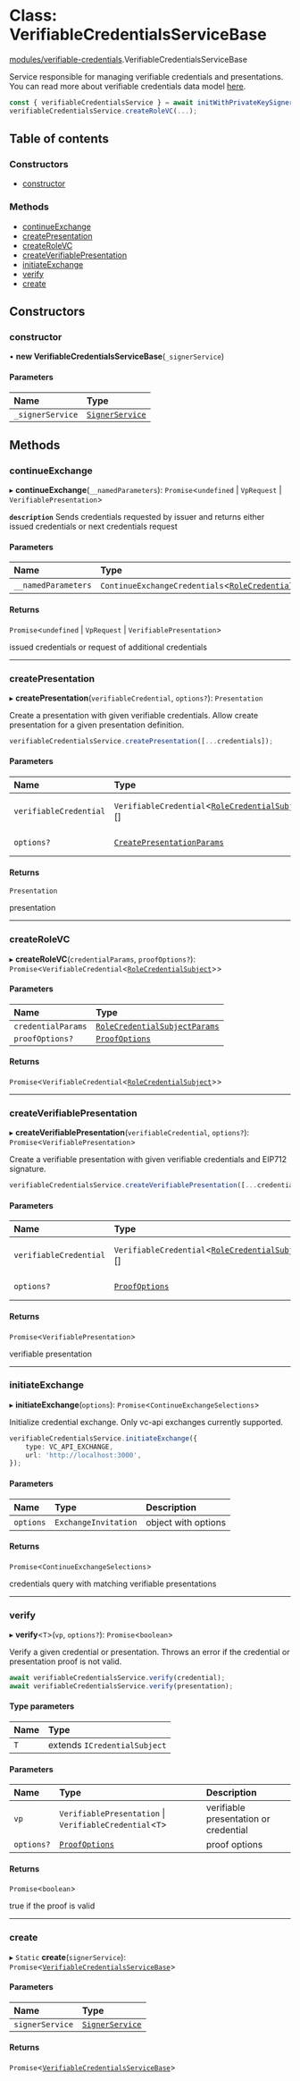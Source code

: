 # Class: VerifiableCredentialsServiceBase

[modules/verifiable-credentials](../modules/modules_verifiable_credentials.md).VerifiableCredentialsServiceBase

Service responsible for managing verifiable credentials and presentations.
You can read more about verifiable credentials data model [here](https://www.w3.org/TR/vc-data-model/).

```typescript
const { verifiableCredentialsService } = await initWithPrivateKeySigner(privateKey, rpcUrl);
verifiableCredentialsService.createRoleVC(...);
```

## Table of contents

### Constructors

- [constructor](modules_verifiable_credentials.VerifiableCredentialsServiceBase.md#constructor)

### Methods

- [continueExchange](modules_verifiable_credentials.VerifiableCredentialsServiceBase.md#continueexchange)
- [createPresentation](modules_verifiable_credentials.VerifiableCredentialsServiceBase.md#createpresentation)
- [createRoleVC](modules_verifiable_credentials.VerifiableCredentialsServiceBase.md#createrolevc)
- [createVerifiablePresentation](modules_verifiable_credentials.VerifiableCredentialsServiceBase.md#createverifiablepresentation)
- [initiateExchange](modules_verifiable_credentials.VerifiableCredentialsServiceBase.md#initiateexchange)
- [verify](modules_verifiable_credentials.VerifiableCredentialsServiceBase.md#verify)
- [create](modules_verifiable_credentials.VerifiableCredentialsServiceBase.md#create)

## Constructors

### constructor

• **new VerifiableCredentialsServiceBase**(`_signerService`)

#### Parameters

| Name | Type |
| :------ | :------ |
| `_signerService` | [`SignerService`](modules_signer.SignerService.md) |

## Methods

### continueExchange

▸ **continueExchange**(`__namedParameters`): `Promise`<`undefined` \| `VpRequest` \| `VerifiablePresentation`\>

**`description`** Sends credentials requested by issuer and returns either issued credentials or next credentials request

#### Parameters

| Name | Type |
| :------ | :------ |
| `__namedParameters` | `ContinueExchangeCredentials`<[`RoleCredentialSubject`](../interfaces/modules_verifiable_credentials.RoleCredentialSubject.md)\> |

#### Returns

`Promise`<`undefined` \| `VpRequest` \| `VerifiablePresentation`\>

issued credentials or request of additional credentials

___

### createPresentation

▸ **createPresentation**(`verifiableCredential`, `options?`): `Presentation`

Create a presentation with given verifiable credentials. Allow create presentation for a given presentation definition.

```typescript
verifiableCredentialsService.createPresentation([...credentials]);
```

#### Parameters

| Name | Type | Description |
| :------ | :------ | :------ |
| `verifiableCredential` | `VerifiableCredential`<[`RoleCredentialSubject`](../interfaces/modules_verifiable_credentials.RoleCredentialSubject.md)\>[] | role credential parameters |
| `options?` | [`CreatePresentationParams`](../interfaces/modules_verifiable_credentials.CreatePresentationParams.md) | presentation options |

#### Returns

`Presentation`

presentation

___

### createRoleVC

▸ **createRoleVC**(`credentialParams`, `proofOptions?`): `Promise`<`VerifiableCredential`<[`RoleCredentialSubject`](../interfaces/modules_verifiable_credentials.RoleCredentialSubject.md)\>\>

#### Parameters

| Name | Type |
| :------ | :------ |
| `credentialParams` | [`RoleCredentialSubjectParams`](../interfaces/modules_verifiable_credentials.RoleCredentialSubjectParams.md) |
| `proofOptions?` | [`ProofOptions`](../interfaces/modules_verifiable_credentials.ProofOptions.md) |

#### Returns

`Promise`<`VerifiableCredential`<[`RoleCredentialSubject`](../interfaces/modules_verifiable_credentials.RoleCredentialSubject.md)\>\>

___

### createVerifiablePresentation

▸ **createVerifiablePresentation**(`verifiableCredential`, `options?`): `Promise`<`VerifiablePresentation`\>

Create a verifiable presentation with given verifiable credentials and EIP712 signature.

```typescript
verifiableCredentialsService.createVerifiablePresentation([...credentials]);
```

#### Parameters

| Name | Type | Description |
| :------ | :------ | :------ |
| `verifiableCredential` | `VerifiableCredential`<[`RoleCredentialSubject`](../interfaces/modules_verifiable_credentials.RoleCredentialSubject.md)\>[] | role credential parameters |
| `options?` | [`ProofOptions`](../interfaces/modules_verifiable_credentials.ProofOptions.md) | proof options |

#### Returns

`Promise`<`VerifiablePresentation`\>

verifiable presentation

___

### initiateExchange

▸ **initiateExchange**(`options`): `Promise`<`ContinueExchangeSelections`\>

Initialize credential exchange. Only vc-api exchanges currently supported.

```typescript
verifiableCredentialsService.initiateExchange({
    type: VC_API_EXCHANGE,
    url: 'http://localhost:3000',
});
```

#### Parameters

| Name | Type | Description |
| :------ | :------ | :------ |
| `options` | `ExchangeInvitation` | object with options |

#### Returns

`Promise`<`ContinueExchangeSelections`\>

credentials query with matching verifiable presentations

___

### verify

▸ **verify**<`T`\>(`vp`, `options?`): `Promise`<`boolean`\>

Verify a given credential or presentation. Throws an error if the credential or presentation proof is not valid.

```typescript
await verifiableCredentialsService.verify(credential);
await verifiableCredentialsService.verify(presentation);
```

#### Type parameters

| Name | Type |
| :------ | :------ |
| `T` | extends `ICredentialSubject` |

#### Parameters

| Name | Type | Description |
| :------ | :------ | :------ |
| `vp` | `VerifiablePresentation` \| `VerifiableCredential`<`T`\> | verifiable presentation or credential |
| `options?` | [`ProofOptions`](../interfaces/modules_verifiable_credentials.ProofOptions.md) | proof options |

#### Returns

`Promise`<`boolean`\>

true if the proof is valid

___

### create

▸ `Static` **create**(`signerService`): `Promise`<[`VerifiableCredentialsServiceBase`](modules_verifiable_credentials.VerifiableCredentialsServiceBase.md)\>

#### Parameters

| Name | Type |
| :------ | :------ |
| `signerService` | [`SignerService`](modules_signer.SignerService.md) |

#### Returns

`Promise`<[`VerifiableCredentialsServiceBase`](modules_verifiable_credentials.VerifiableCredentialsServiceBase.md)\>
